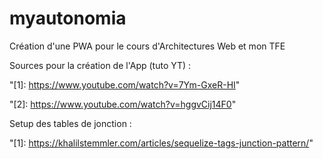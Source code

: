 # myautonomia
Création d'une PWA pour le cours d'Architectures Web et mon TFE

Sources pour la création de l'App (tuto YT) :

"[1]: https://www.youtube.com/watch?v=7Ym-GxeR-HI"

"[2]: https://www.youtube.com/watch?v=hggvCij14F0"
 

 Setup des tables de jonction :

"[1]: https://khalilstemmler.com/articles/sequelize-tags-junction-pattern/"

